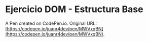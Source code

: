 # Ejercicio DOM - Estructura Base

A Pen created on CodePen.io. Original URL: [https://codepen.io/juanr4dev/pen/MWVxqBN](https://codepen.io/juanr4dev/pen/MWVxqBN).

